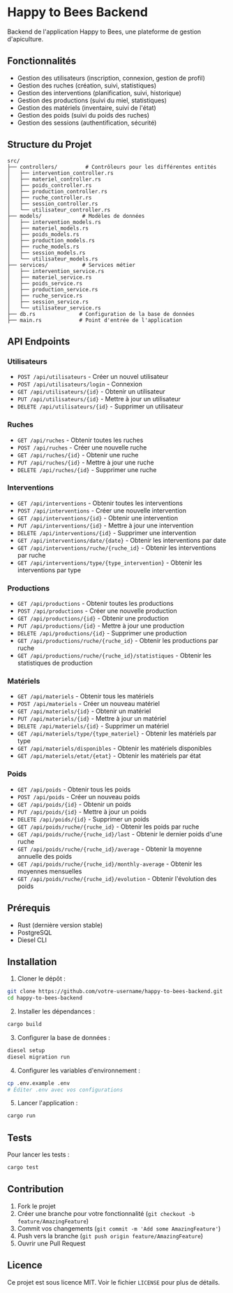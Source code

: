 # Happy to Bees Backend

Backend de l'application Happy to Bees, une plateforme de gestion d'apiculture.

## Fonctionnalités

- Gestion des utilisateurs (inscription, connexion, gestion de profil)
- Gestion des ruches (création, suivi, statistiques)
- Gestion des interventions (planification, suivi, historique)
- Gestion des productions (suivi du miel, statistiques)
- Gestion des matériels (inventaire, suivi de l'état)
- Gestion des poids (suivi du poids des ruches)
- Gestion des sessions (authentification, sécurité)

## Structure du Projet

```
src/
├── controllers/         # Contrôleurs pour les différentes entités
│   ├── intervention_controller.rs
│   ├── materiel_controller.rs
│   ├── poids_controller.rs
│   ├── production_controller.rs
│   ├── ruche_controller.rs
│   ├── session_controller.rs
│   └── utilisateur_controller.rs
├── models/             # Modèles de données
│   ├── intervention_models.rs
│   ├── materiel_models.rs
│   ├── poids_models.rs
│   ├── production_models.rs
│   ├── ruche_models.rs
│   ├── session_models.rs
│   └── utilisateur_models.rs
├── services/           # Services métier
│   ├── intervention_service.rs
│   ├── materiel_service.rs
│   ├── poids_service.rs
│   ├── production_service.rs
│   ├── ruche_service.rs
│   ├── session_service.rs
│   └── utilisateur_service.rs
├── db.rs              # Configuration de la base de données
├── main.rs            # Point d'entrée de l'application
```

## API Endpoints

### Utilisateurs
- `POST /api/utilisateurs` - Créer un nouvel utilisateur
- `POST /api/utilisateurs/login` - Connexion
- `GET /api/utilisateurs/{id}` - Obtenir un utilisateur
- `PUT /api/utilisateurs/{id}` - Mettre à jour un utilisateur
- `DELETE /api/utilisateurs/{id}` - Supprimer un utilisateur

### Ruches
- `GET /api/ruches` - Obtenir toutes les ruches
- `POST /api/ruches` - Créer une nouvelle ruche
- `GET /api/ruches/{id}` - Obtenir une ruche
- `PUT /api/ruches/{id}` - Mettre à jour une ruche
- `DELETE /api/ruches/{id}` - Supprimer une ruche

### Interventions
- `GET /api/interventions` - Obtenir toutes les interventions
- `POST /api/interventions` - Créer une nouvelle intervention
- `GET /api/interventions/{id}` - Obtenir une intervention
- `PUT /api/interventions/{id}` - Mettre à jour une intervention
- `DELETE /api/interventions/{id}` - Supprimer une intervention
- `GET /api/interventions/date/{date}` - Obtenir les interventions par date
- `GET /api/interventions/ruche/{ruche_id}` - Obtenir les interventions par ruche
- `GET /api/interventions/type/{type_intervention}` - Obtenir les interventions par type

### Productions
- `GET /api/productions` - Obtenir toutes les productions
- `POST /api/productions` - Créer une nouvelle production
- `GET /api/productions/{id}` - Obtenir une production
- `PUT /api/productions/{id}` - Mettre à jour une production
- `DELETE /api/productions/{id}` - Supprimer une production
- `GET /api/productions/ruche/{ruche_id}` - Obtenir les productions par ruche
- `GET /api/productions/ruche/{ruche_id}/statistiques` - Obtenir les statistiques de production

### Matériels
- `GET /api/materiels` - Obtenir tous les matériels
- `POST /api/materiels` - Créer un nouveau matériel
- `GET /api/materiels/{id}` - Obtenir un matériel
- `PUT /api/materiels/{id}` - Mettre à jour un matériel
- `DELETE /api/materiels/{id}` - Supprimer un matériel
- `GET /api/materiels/type/{type_materiel}` - Obtenir les matériels par type
- `GET /api/materiels/disponibles` - Obtenir les matériels disponibles
- `GET /api/materiels/etat/{etat}` - Obtenir les matériels par état

### Poids
- `GET /api/poids` - Obtenir tous les poids
- `POST /api/poids` - Créer un nouveau poids
- `GET /api/poids/{id}` - Obtenir un poids
- `PUT /api/poids/{id}` - Mettre à jour un poids
- `DELETE /api/poids/{id}` - Supprimer un poids
- `GET /api/poids/ruche/{ruche_id}` - Obtenir les poids par ruche
- `GET /api/poids/ruche/{ruche_id}/last` - Obtenir le dernier poids d'une ruche
- `GET /api/poids/ruche/{ruche_id}/average` - Obtenir la moyenne annuelle des poids
- `GET /api/poids/ruche/{ruche_id}/monthly-average` - Obtenir les moyennes mensuelles
- `GET /api/poids/ruche/{ruche_id}/evolution` - Obtenir l'évolution des poids

## Prérequis

- Rust (dernière version stable)
- PostgreSQL
- Diesel CLI

## Installation

1. Cloner le dépôt :
```bash
git clone https://github.com/votre-username/happy-to-bees-backend.git
cd happy-to-bees-backend
```

2. Installer les dépendances :
```bash
cargo build
```

3. Configurer la base de données :
```bash
diesel setup
diesel migration run
```

4. Configurer les variables d'environnement :
```bash
cp .env.example .env
# Éditer .env avec vos configurations
```

5. Lancer l'application :
```bash
cargo run
```

## Tests

Pour lancer les tests :
```bash
cargo test
```

## Contribution

1. Fork le projet
2. Créer une branche pour votre fonctionnalité (`git checkout -b feature/AmazingFeature`)
3. Commit vos changements (`git commit -m 'Add some AmazingFeature'`)
4. Push vers la branche (`git push origin feature/AmazingFeature`)
5. Ouvrir une Pull Request

## Licence

Ce projet est sous licence MIT. Voir le fichier `LICENSE` pour plus de détails. 